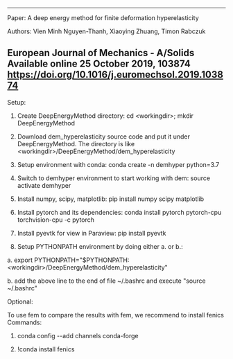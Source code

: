 --------------------------------------------------------------------
Paper: 
A deep energy method for finite deformation hyperelasticity

Authors: Vien Minh Nguyen-Thanh, Xiaoying Zhuang, Timon Rabczuk

European Journal of Mechanics - A/Solids
Available online 25 October 2019, 103874
https://doi.org/10.1016/j.euromechsol.2019.103874
--------------------------------------------------------------------
Setup:
1. Create DeepEnergyMethod directory: cd \<workingdir\>; mkdir DeepEnergyMethod

2. Download dem_hyperelasticity source code and put it under DeepEnergyMethod.
The directory is like \<workingdir\>/DeepEnergyMethod/dem_hyperelasticity

3. Setup environment with conda: conda create -n demhyper python=3.7

4. Switch to demhyper environment to start working with dem: source activate demhyper

5. Install numpy, scipy, matplotlib: pip install numpy scipy matplotlib

6. Install pytorch and its dependencies: conda install pytorch pytorch-cpu torchvision-cpu -c pytorch

7. Install pyevtk for view in Paraview: pip install pyevtk

8. Setup PYTHONPATH environment by doing either a. or b.: 

a. export PYTHONPATH="$PYTHONPATH:\<workingdir\>/DeepEnergyMethod/dem_hyperelasticity"
  
b. add the above line to the end of file ~/.bashrc and execute "source ~/.bashrc"

Optional:

To use fem to compare the results with fem, we recommend to install fenics
Commands:
1. conda config --add channels conda-forge

2. !conda install fenics
